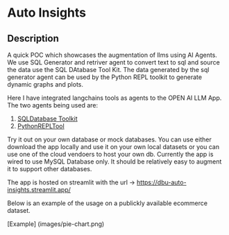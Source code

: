 # Auto Insights

## Description
A quick POC which showcases the augmentation of llms using AI Agents. 
We use SQL Generator and retriver agent to convert text to sql and source the data use the SQL DAtabase Tool Kit.
The data generated by the sql generator agent can be used by the Python REPL toolkit to generate dynamic graphs and plots.


Here I have integrated langchains tools as agents to the OPEN AI LLM App.
The two agents being used are:
1. [SQLDatabase Toolkit](https://python.langchain.com/docs/integrations/tools/sql_database/)
2. [PythonREPLTool](https://python.langchain.com/api_reference/experimental/tools/langchain_experimental.tools.python.tool.PythonREPLTool.html)

Try it out on your own database or mock databases. You can use either download the app locally and use it on your own local datasets or you can use one of the cloud vendoers to host your own db.
Currently the app is wired to use MySQL Database only. It should be relatively easy to augment it to support other databases.

The app is hosted on streamlit with the url -> https://dbu-auto-insights.streamlit.app/

Below is an example of the usage on a publickly available ecommerce dataset.

[Example]
(images/pie-chart.png)
